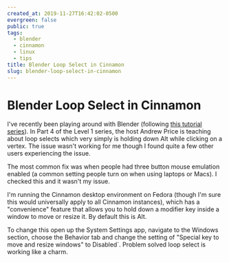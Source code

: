 ```yaml
---
created_at: 2019-11-27T16:42:02-0500
evergreen: false
public: true
tags:
  - blender
  - cinnamon
  - linux
  - tips
title: Blender Loop Select in Cinnamon
slug: blender-loop-select-in-cinnamon
---
```


# Blender Loop Select in Cinnamon

I've recently been playing around with Blender (following [this tutorial series](https://www.youtube.com/playlist?list=PLjEaoINr3zgEq0u2MzVgAaHEBt--xLB6U)). In Part 4 of the Level 1 series, the host Andrew Price is teaching about loop selects which very simply is holding down Alt while clicking on a vertex. The issue wasn't working for me though I found quite a few other users experiencing the issue.

The most common fix was when people had three button mouse emulation enabled (a common setting people turn on when using laptops or Macs). I checked this and it wasn't my issue.

I'm running the Cinnamon desktop environment on Fedora (though I'm sure this would universally apply to all Cinnamon instances), which has a "convenience" feature that allows you to hold down a modifier key inside a window to move or resize it. By default this is Alt.

To change this open up the System Settings app, navigate to the Windows section, choose the Behavior tab and change the setting of "Special key to move and resize windows" to Disabled`. Problem solved loop select is working like a charm.
